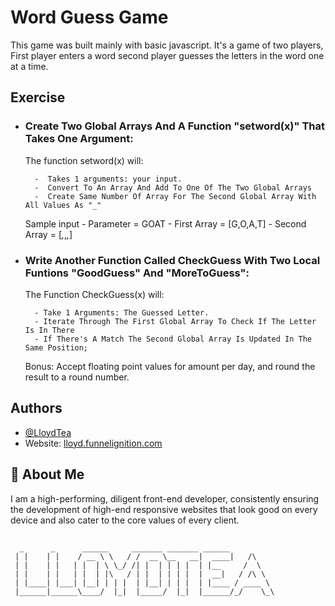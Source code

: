 
# Word Guess Game

This game was built mainly with basic javascript. It's a game of two players, First player enters a word second player guesses the letters in the word one at a time.
## Exercise

- ### Create Two Global Arrays And A Function "setword(x)" That Takes One Argument:
    
    The function setword(x) will:

        -  Takes 1 arguments: your input.
        -  Convert To An Array And Add To One Of The Two Global Arrays
        -  Create Same Number Of Array For The Second Global Array With All Values As "_"
    Sample input
        - Parameter = GOAT
        - First Array = [G,O,A,T]
        - Second Array = [_,_,_,_]
    

- ### Write Another Function Called CheckGuess With Two Local Funtions "GoodGuess" And "MoreToGuess":    
    
    The Function CheckGuess(x) will:

        - Take 1 Arguments: The Guessed Letter.
        - Iterate Through The First Global Array To Check If The Letter Is In There
        - If There's A Match The Second Global Array Is Updated In The Same Position;

    Bonus: Accept floating point values for amount per day, and round the result to a round number.

## Authors

- [@LloydTea](https://github.com/LloydTea)
- Website: [lloyd.funnelignition.com](https://lloyd.funnelignition.com/)

## 🚀 About Me
I am a high-performing, diligent front-end developer, consistently ensuring the development of high-end responsive websites that look good on every device and also cater to the core values of every client.

##
      _      _      ______     _______ _______ ______          
     | |    | |    / __ \ \   / /  __ \__   __|  ____|   /\    
     | |    | |   | |  | \ \_/ /| |  | | | |  | |__     /  \   
     | |    | |   | |  | |\   / | |  | | | |  |  __|   / /\ \  
     | |____| |___| |__| | | |  | |__| | | |  | |____ / ____ \ 
     |______|______\____/  |_|  |_____/  |_|  |______/_/    \_\